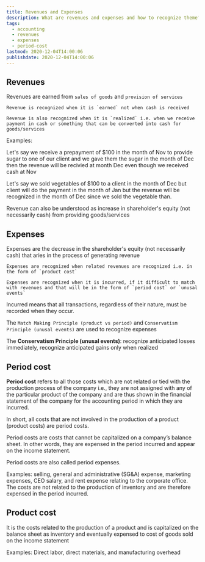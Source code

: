 ```yaml
---
title: Revenues and Expenses
description: What are revenues and expenses and how to recognize theme?
tags:
  - accounting
  - revenues
  - expenses
  - period-cost
lastmod: 2020-12-04T14:00:06
publishdate: 2020-12-04T14:00:06
---
```


## Revenues

Revenues are earned from `sales of goods` and `provision of services`

```
Revenue is recognized when it is `earned` not when cash is received

Revenue is also recognized when it is `realized` i.e. when we receive payment in cash or something that can be converted into cash for goods/services
```

Examples:

Let's say we receive a prepayment of $100 in the month of Nov to provide sugar to one of our client and we gave them the sugar in the month of Dec then the revenue will be recivied at month Dec even though we received cash at Nov

Let's say we sold vegetables of $100 to a client in the month of Dec but client will do the payment in the month of Jan but the revenue will be recognized in the month of Dec since we sold the vegetable than.

Revenue can also be understood as increase in shareholder's equity (not necessarily cash) from providing goods/services

## Expenses

Expenses are the decrease in the shareholder's equity (not necessarily cash) that aries in the process of generating revenue

```
Expenses are recognized when related revenues are recognized i.e. in the form of `product cost`

Expenses are recognized when it is incurred, if it difficult to match with revenues and that will be in the form of `period cost` or `unusal events`
```

Incurred means that all transactions, regardless of their nature, must be recorded when they occur.

The `Match Making Principle (product vs period)` and `Conservatism Principle (unusal events)` are used to recognize expenses

The **Conservatism Principle (unusal events)**: recognize anticipated losses immediately, recognize anticipated gains only when realized

## Period cost

**Period cost** refers to all those costs which are not related or tied with the production process of the company i.e., they are not assigned with any of the particular product of the company and are thus shown in the financial statement of the company for the accounting period in which they are incurred.

In short, all costs that are not involved in the production of a product (product costs) are period costs.

Period costs are costs that cannot be capitalized on a company’s balance sheet. In other words, they are expensed in the period incurred and appear on the income statement.

Period costs are also called period expenses.

Examples: selling, general and administrative (SG&A) expense, marketing expenses, CEO salary, and rent expense relating to the corporate office. The costs are not related to the production of inventory and are therefore expensed in the period incurred.

## Product cost

It is the costs related to the production of a product and is capitalized on the balance sheet as inventory and eventually expensed to cost of goods sold on the income statement

Examples: Direct labor, direct materials, and manufacturing overhead
